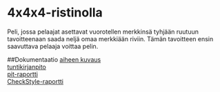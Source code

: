 # 4x4x4-ristinolla

Peli, jossa pelaajat asettavat vuorotellen merkkinsä tyhjään ruutuun tavoitteenaan saada neljä omaa merkkiään riviin. Tämän tavoitteen ensin saavuttava pelaaja voittaa pelin.

##Dokumentaatio
[aiheen kuvaus](dokumentaatio/aiheenKuvausJaRakenne.md)  
[tuntikirjanpito](dokumentaatio/tuntikirjanpito.md)  
[pit-raportti](https://htmlpreview.github.io/?https://github.com/EnsioS/4x4x4-ristinolla/blob/master/dokumentaatio/pit-raportti/201702242215/index.html)  
[CheckStyle-raportti](https://htmlpreview.github.io/?https://github.com/EnsioS/4x4x4-ristinolla/blob/master/dokumentaatio/checkstyle/checkstyle.html)  
